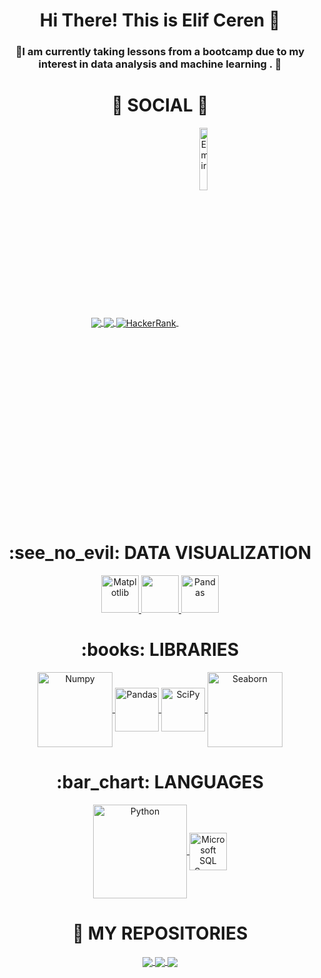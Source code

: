 <div align="center"> <h1 align="center"> Hi There! This is Elif Ceren 👋 </h1> </div>

<h3 align="center">💬I am currently taking lessons from a bootcamp due to my interest in data analysis and machine learning . 💬</h3>

<div align="center"> <h1 align="center"> 👨 SOCIAL 👩 </h1> </div>

<p align="center">
<a href="https://www.linkedin.com/in/eceren/">
  <img align="center" src="https://img.shields.io/badge/linkedin-%230077B5.svg?&style=for-the-badge&logo=linkedin&logoColor=white" />
</a>
<a href="mailto:cerennelif18@gmail.com">  
  <img align="center" src="https://img.shields.io/badge/gmail-f1f2f6.svg?&style=for-the-badge&logo=gmail&logoColor=red" />
</a>
<a href="https://www.hackerrank.com/cerennelif18">
  <img align="center" src="https://img.shields.io/badge/-Hackerrank-2EC866?style=for-the-badge&logo=HackerRank&logoColor=white" alt="HackerRank"/>
</a>
<a href="https://github.com/emir1031">
  <img align="center" src="https://komarev.com/ghpvc/?username=emir1031" alt="Emir"  width="16%"/>
</a>
</p>

<div align="center"> <h1 align="center"> :see_no_evil: DATA VISUALIZATION </h1> </div>

<p align="center">
<a href="#" target="_blank"> <img src="https://matplotlib.org/stable/_static/logo2_compressed.svg" alt="Matplotlib" height="60"/> </a>
<a href="#" target="_blank"> <img src="https://seaborn.pydata.org/_static/logo-wide-lightbg.svg" height="60"/> </a>
<a href="#" target="_blank"> <img src="https://upload.wikimedia.org/wikipedia/commons/thumb/e/ed/Pandas_logo.svg/2560px-Pandas_logo.svg.png" alt="Pandas" height="60"/> </a>
</p>

<div align="center"> <h1 align="center"> :books: LIBRARIES </h1> </div>

<p align="center">
<a href="#" target="_blank"> <img align="center" src="https://numpy.org/doc/stable/_static/numpylogo.svg" alt="Numpy" width="120"/> </a>
<a href="#" target="_blank"> <img align="center" src="https://upload.wikimedia.org/wikipedia/commons/thumb/e/ed/Pandas_logo.svg/2560px-Pandas_logo.svg.png" alt="Pandas" height="70"/> </a>
<a href="#" target="_blank"> <img align="center" src="https://scipy.org/images/logo.svg" alt="SciPy" height="70"/> </a>
<a href="#" target="_blank"> <img align="center" src="https://seaborn.pydata.org/_static/logo-wide-lightbg.svg" alt="Seaborn" width="120"/> </a>
</p>

<div align="center"> <h1 align="center"> :bar_chart: LANGUAGES </h1> </div>

<p align="center">
<a href="#" target="_blank"> <img align="center" src="https://download.logo.wine/logo/Python_(programming_language)/Python_(programming_language)-Logo.wine.png" alt="Python" width="150"/> </a>
<a href="#" target="_blank"> <img align="center" src="https://albasoft.com.tr/wp-content/uploads/2022/01/sqlserver.png" alt="Microsoft SQL Server" height="60"/> </a>
</p>



<div align="center"> <h1 align="center"> 💾 MY REPOSITORIES  </h1> </div>

<p align="center">
<a href="https://github.com/1cero1/01_Data_Science">
  <img align="center" src="https://github-readme-stats.vercel.app/api/pin/?username=1cero1&repo=01_DATA_SCIENCES&theme=algolia" />
</a>
<a href="https://github.com/1cero1/02_Assignments">
  <img align="center" src="https://github-readme-stats.vercel.app/api/pin/?username=1cero1&repo=02_ASSIGNMENTS&theme=algolia" />
</a>
<a href="https://github.com/1cero1/03_Projects">
  <img align="center" src="https://github-readme-stats.vercel.app/api/pin/?username=1cero1&repo=03_PROJECTS&theme=algolia" />
</p>
